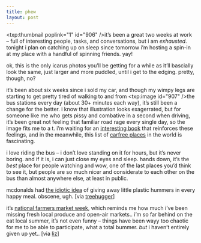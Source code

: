 ```yaml
---
title: phew    
layout: post
---
```


<span class="pic"><txp:thumbnail poplink="1" id="906" /></span>it&#8217;s been a great two weeks at work &#8211; full of interesting people, tasks, and conversations, but i am *exhausted*. tonight i plan on catching up on sleep since tomorrow i&#8217;m hosting a spin-in at my place with a handful of spinning friends. yay! 

ok, this is the only icarus photos you&#8217;ll be getting for a while as it&#8217;ll bascially look the same, just larger and more puddled, until i get to the edging. pretty, though, no?

it&#8217;s been about six weeks since i sold my car, and though my wimpy legs are starting to get pretty tired of walking to and from <span class="pic"><txp:image id="907" /></span>the bus stations every day (about 30+ minutes each way), it&#8217;s still been a change for the better. i know that illustration looks exagerrated, but for someone like me who gets pissy and combative in a second when driving, it&#8217;s been great not feeling that familiar road rage every single day, so the image fits me to a t. i&#8217;m waiting for an [interesting book][1] that reinforces these feelings, and in the meanwhile, this list of [carfree places][2] in the world is fascinating.

i love riding the bus &#8211; i don&#8217;t love standing on it for hours, but it&#8217;s never boring. and if it is, i can just close my eyes and sleep. hands down, it&#8217;s the *best* place for people watching and wow, one of the last places you&#8217;d think to see it, but people are so much nicer and considerate to each other on the bus than almost anywhere else, at least in public.

mcdonalds had [the idiotic idea][3] of giving away little plastic hummers in every happy meal. obscene, ugh. [via [treehugger][4]]

it&#8217;s [national farmers market week][5], which reminds me how much i&#8217;ve been missing fresh local produce and open-air markets.. i&#8217;m so far behind on the eat local summer, it&#8217;s not even funny &#8211; things have been wayy too chaotic for me to be able to participate, what a total bummer. *but* i haven&#8217;t entirely given up yet.. [via [liz][6]]

 [1]: http://www.amazon.com/gp/product/9057270420/sr=1-2/qid=1154623337/ref=sr_1_2/104-0405399-5311968?ie=UTF8&s=books
 [2]: http://en.wikipedia.org/wiki/List_of_carfree_places
 [3]: http://www.nytimes.com/2006/08/10/business/media/10adco.html?ex=1312862400&en=df01a13c1d36f3a9&ei=5090&partner=rssuserland&emc=rss
 [4]: http://feeds.treehugger.com/~r/treehuggersite/~3/10897226/a_hummer_with_y.php
 [5]: http://www.ams.usda.gov/farmersmarkets/
 [6]: http://www.pocketfarm.com/